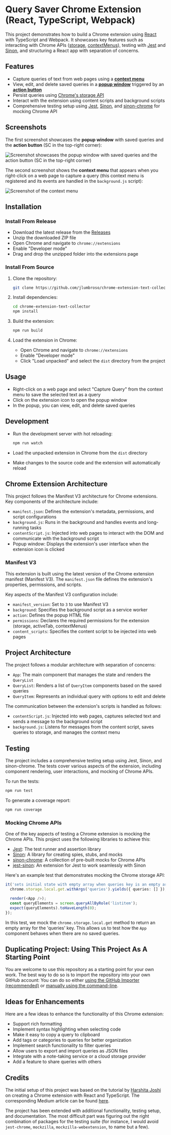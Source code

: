 # Query Saver Chrome Extension (React, TypeScript, Webpack)

This project demonstrates how to build a Chrome extension using [React](https://react.dev/) with TypeScript and Webpack. It showcases key features such as interacting with Chrome APIs ([storage](https://developer.chrome.com/docs/extensions/reference/api/storage), [contextMenus](https://developer.chrome.com/docs/extensions/reference/api/contextMenus)), testing with [Jest](https://jestjs.io/) and [Sinon](https://sinonjs.org/), and structuring a React app with separation of concerns.

## Features

- Capture queries of text from web pages using a [**context menu**](https://developer.chrome.com/docs/extensions/reference/api/contextMenus)
- View, edit, and delete saved queries in a [**popup window**](https://developer.chrome.com/docs/extensions/reference/api/action#show_a_popup) triggered by an [**action button**](https://developer.chrome.com/docs/extensions/reference/api/action)
- Persist queries using [Chrome's storage API](https://developer.chrome.com/docs/extensions/reference/api/storage)
- Interact with the extension using content scripts and background scripts
- Comprehensive testing setup using [Jest](https://jestjs.io/), [Sinon](https://sinonjs.org/), and [sinon-chrome](https://github.com/acvetkov/sinon-chrome/) for mocking Chrome API

## Screenshots

The first screenshot showcases the **popup window** with saved queries and the **action button** (SC in the top-right corner):

![Screenshot showcases the **popup window** with saved queries and the **action button** (SC in the top-right corner)](./screenshot-action-button-and-popup.png)

The second screenshot shows the **context menu** that appears when you right-click on a web page to capture a query (this context menu is registered and its events are handled in the `background.js` script):

![Screenshot of the context menu](./screenshot-context-menu.png)

## Installation

### Install From Release

- Download the latest release from the [Releases](https://github.com/jlumbroso/chrome-extension-text-collector/releases)
- Unzip the downloaded ZIP file
- Open Chrome and navigate to `chrome://extensions`
- Enable "Developer mode"
- Drag and drop the unzipped folder into the extensions page

### Install From Source

1. Clone the repository:

   ```bash
   git clone https://github.com/jlumbroso/chrome-extension-text-collector
   ```

2. Install dependencies:

   ```bash
   cd chrome-extension-text-collector
   npm install
   ```

3. Build the extension:

   ```bash
   npm run build
   ```

4. Load the extension in Chrome:

   - Open Chrome and navigate to `chrome://extensions`
   - Enable "Developer mode"
   - Click "Load unpacked" and select the `dist` directory from the project

## Usage

- Right-click on a web page and select "Capture Query" from the context menu to save the selected text as a query
- Click on the extension icon to open the popup window
- In the popup, you can view, edit, and delete saved queries

## Development

- Run the development server with hot reloading:

  ```bash
  npm run watch
  ```

- Load the unpacked extension in Chrome from the `dist` directory
- Make changes to the source code and the extension will automatically reload

## Chrome Extension Architecture

This project follows the Manifest V3 architecture for Chrome extensions. Key components of the architecture include:

- `manifest.json`: Defines the extension's metadata, permissions, and script configurations
- `background.js`: Runs in the background and handles events and long-running tasks
- `contentScript.js`: Injected into web pages to interact with the DOM and communicate with the background script
- Popup window: Displays the extension's user interface when the extension icon is clicked

### Manifest V3

This extension is built using the latest version of the Chrome extension manifest (Manifest V3). The `manifest.json` file defines the extension's properties, permissions, and scripts.

Key aspects of the Manifest V3 configuration include:

- `manifest_version`: Set to `3` to use Manifest V3
- `background`: Specifies the background script as a service worker
- `action`: Defines the popup HTML file
- `permissions`: Declares the required permissions for the extension (storage, activeTab, contextMenus)
- `content_scripts`: Specifies the content script to be injected into web pages

## Project Architecture

The project follows a modular architecture with separation of concerns:

- `App`: The main component that manages the state and renders the `QueryList`
- `QueryList`: Renders a list of `QueryItem` components based on the saved queries
- `QueryItem`: Represents an individual query with options to edit and delete

The communication between the extension's scripts is handled as follows:

- `contentScript.js`: Injected into web pages, captures selected text and sends a message to the background script
- `background.js`: Listens for messages from the content script, saves queries to storage, and manages the context menu

## Testing

The project includes a comprehensive testing setup using Jest, Sinon, and sinon-chrome. The tests cover various aspects of the extension, including component rendering, user interactions, and mocking of Chrome APIs.

To run the tests:

```bash
npm run test
```

To generate a coverage report:

```bash
npm run coverage
```

### Mocking Chrome APIs

One of the key aspects of testing a Chrome extension is mocking the Chrome APIs. This project uses the following libraries to achieve this:

- [Jest](https://jestjs.io/): The test runner and assertion library
- [Sinon](https://sinonjs.org/): A library for creating spies, stubs, and mocks
- [sinon-chrome](https://github.com/acvetkov/sinon-chrome/): A collection of pre-built mocks for Chrome APIs
- [jest-sinon](https://github.com/djkf/jest-sinon): An extension for Jest to work seamlessly with Sinon

Here's an example test that demonstrates mocking the Chrome storage API:

```typescript
it('sets initial state with empty array when queries key is an empty array in local storage', async () => {
  chrome.storage.local.get.withArgs('queries').yields({ queries: [] });

  render(<App />);
  const queryElements = screen.queryAllByRole('listitem');
  expect(queryElements).toHaveLength(0);
});
```

In this test, we mock the `chrome.storage.local.get` method to return an empty array for the 'queries' key. This allows us to test how the `App` component behaves when there are no saved queries.

## Duplicating Project: Using This Project As A Starting Point

You are welcome to use this repository as a starting point for your own work. The best way to do so is to import the repository into your own GitHub account: You can do so either [using the GitHub Importer (recommended)](https://docs.github.com/en/migrations/importing-source-code/using-github-importer/importing-a-repository-with-github-importer) or [manually using the command-line](https://docs.github.com/en/repositories/creating-and-managing-repositories/duplicating-a-repository).

## Ideas for Enhancements

Here are a few ideas to enhance the functionality of this Chrome extension:

- Support rich formatting
- Implement syntax highlighting when selecting code
- Make it easy to copy a query to clipboard
- Add tags or categories to queries for better organization
- Implement search functionality to filter queries
- Allow users to export and import queries as JSON files
- Integrate with a note-taking service or a cloud storage provider
- Add a feature to share queries with others

## Credits

The initial setup of this project was based on the tutorial by [Harshita Joshi](https://github.com/Harshita-mindfire) on creating a Chrome extension with React and TypeScript. The corresponding Medium article can be found [here](https://medium.com/@tharshita13/creating-a-chrome-extension-with-react-a-step-by-step-guide-47fe9bab24a1).

The project has been extended with additional functionality, testing setup, and documentation. The most difficult part was figuring out the right combination of packages for the testing suite (for instance, I would avoid `jest-chrome`, `mockzilla`, `mockzilla-webextension`, to name but a few).
